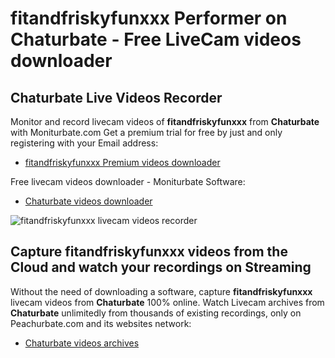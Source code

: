 # fitandfriskyfunxxx Performer on Chaturbate - Free LiveCam videos downloader

## Chaturbate Live Videos Recorder

Monitor and record livecam videos of **fitandfriskyfunxxx** from **Chaturbate** with Moniturbate.com
Get a premium trial for free by just and only registering with your Email address:
* [fitandfriskyfunxxx Premium videos downloader](https://moniturbate.com/request-demo-licence-key.html)

Free livecam videos downloader - Moniturbate Software:
* [Chaturbate videos downloader](https://moniturbate.com/moniturbate-download-software.html)

![fitandfriskyfunxxx livecam videos recorder](https://peachurnet.com/templates/moniturbate-software.png)


## Capture fitandfriskyfunxxx videos from the Cloud and watch your recordings on Streaming

Without the need of downloading a software, capture **fitandfriskyfunxxx** livecam videos from **Chaturbate** 100% online.
Watch Livecam archives from **Chaturbate** unlimitedly from thousands of existing recordings, only on Peachurbate.com and its websites network:
* [Chaturbate videos archives](https://peachurnet.com/)